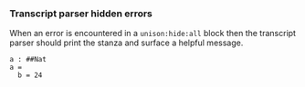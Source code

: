 
### Transcript parser hidden errors

When an error is encountered in a `unison:hide:all` block
then the transcript parser should print the stanza
and surface a helpful message.

```unison:hide:all
a : ##Nat
a = 
  b = 24
```

